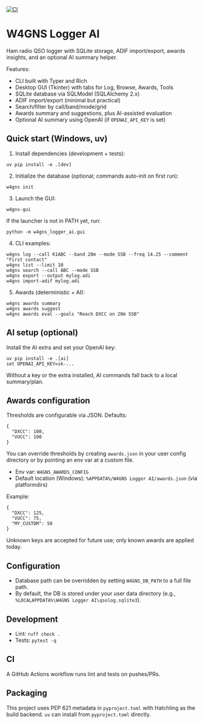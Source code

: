 [![CI](https://github.com/garyPenhook/W4GNS-Logger-AI/actions/workflows/ci.yml/badge.svg)](https://github.com/garyPenhook/W4GNS-Logger-AI/actions/workflows/ci.yml)

# W4GNS Logger AI

Ham radio QSO logger with SQLite storage, ADIF import/export, awards insights, and an optional AI summary helper.

Features:
- CLI built with Typer and Rich
- Desktop GUI (Tkinter) with tabs for Log, Browse, Awards, Tools
- SQLite database via SQLModel (SQLAlchemy 2.x)
- ADIF import/export (minimal but practical)
- Search/filter by call/band/mode/grid
- Awards summary and suggestions, plus AI-assisted evaluation
- Optional AI summary using OpenAI (if `OPENAI_API_KEY` is set)

## Quick start (Windows, uv)

1) Install dependencies (development + tests):

```
uv pip install -e .[dev]
```

2) Initialize the database (optional; commands auto-init on first run):

```
w4gns init
```

3) Launch the GUI:

```
w4gns-gui
```

If the launcher is not in PATH yet, run:

```
python -m w4gns_logger_ai.gui
```

4) CLI examples:

```
w4gns log --call K1ABC --band 20m --mode SSB --freq 14.25 --comment "First contact"
w4gns list --limit 10
w4gns search --call ABC --mode SSB
w4gns export --output mylog.adi
w4gns import-adif mylog.adi
```

5) Awards (deterministic + AI):

```
w4gns awards summary
w4gns awards suggest
w4gns awards eval --goals "Reach DXCC on 20m SSB"
```

## AI setup (optional)

Install the AI extra and set your OpenAI key:

```
uv pip install -e .[ai]
set OPENAI_API_KEY=sk-...
```

Without a key or the extra installed, AI commands fall back to a local summary/plan.

## Awards configuration

Thresholds are configurable via JSON. Defaults:

```
{
  "DXCC": 100,
  "VUCC": 100
}
```

You can override thresholds by creating `awards.json` in your user config directory or by pointing an env var at a custom file.

- Env var: `W4GNS_AWARDS_CONFIG`
- Default location (Windows): `%APPDATA%/W4GNS Logger AI/awards.json` (via platformdirs)

Example:

```
{
  "DXCC": 125,
  "VUCC": 75,
  "MY_CUSTOM": 50
}
```

Unknown keys are accepted for future use; only known awards are applied today.

## Configuration

- Database path can be overridden by setting `W4GNS_DB_PATH` to a full file path.
- By default, the DB is stored under your user data directory (e.g., `%LOCALAPPDATA%\W4GNS Logger AI\qsolog.sqlite3`).

## Development

- Lint: `ruff check .`
- Tests: `pytest -q`

## CI

A GitHub Actions workflow runs lint and tests on pushes/PRs.

## Packaging

This project uses PEP 621 metadata in `pyproject.toml` with Hatchling as the build backend. `uv` can install from `pyproject.toml` directly.
